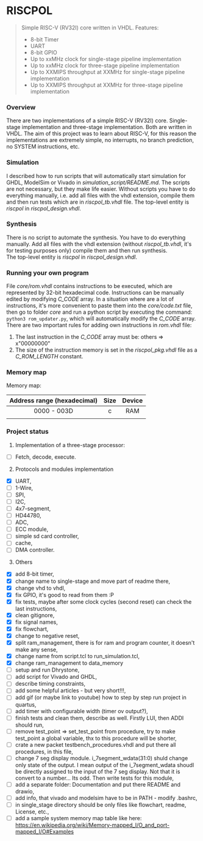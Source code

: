 # RISCPOL
> Simple RISC-V (RV32I) core written in VHDL. Features:
> - 8-bit Timer
> - UART
> - 8-bit GPIO
> - Up to xxMHz clock for single-stage pipeline implementation
> - Up to xxMHz clock for three-stage pipeline implementation
> - Up to XXMIPS throughput at XXMHz for single-stage pipeline implementation
> - Up to XXMIPS throughput at XXMHz for three-stage pipeline implementation

### Overview
There are two implementations of a simple RISC-V (RV32I) core. Single-stage
implementation and three-stage implementation. Both are written in VHDL. The aim
of this project was to learn about RISC-V, for this reason the implementations
are extremely simple, no interrupts, no branch prediction, no SYSTEM
instructions, etc.

### Simulation
I described how to run scripts that will automatically start simulation for
GHDL, ModelSim or Vivado in *simulation_script/README.md*. The scripts are not
necessary, but they make life easier. Without scripts you have to do everything
manually, i.e. add all files with the vhdl extension, compile them and then run
tests which are in *riscpol_tb.vhdl* file. The top-level entity is *riscpol* in
*riscpol_design.vhdl*.

### Synthesis
There is no script to automate the synthesis. You have to do everything
manually. Add all files with the vhdl extension (without *riscpol_tb.vhdl*, it's
for testing purposes only) compile them and then run synthesis. <br/>
The top-level entity is *riscpol* in *riscpol_design.vhdl*.

### Running your own program
File *core/rom.vhdl* contains instructions to be executed, which are represented
by 32-bit hexadecimal code. Instructions can be manually edited by modifying
*C_CODE* array. In a situation where are a lot of instructions, it's more
convenient to paste them into the *core/code.txt* file, then go to folder *core*
and run a python script by executing the command: `python3 rom_updater.py`,
which will automatically modify the *C_CODE* array. <br/>
There are two important rules for adding own instructions in *rom.vhdl* file:
1. The last instruction in the *C_CODE* array must be: others => x"00000000"
2. The size of the instruction memory is set in the *riscpol_pkg.vhdl* file as a
*C_ROM_LENGTH* constant.

### Memory map

Memory map:

|Address range (hexadecimal)|Size|Device|
|:--:|:--:|:--:|
|0000 - 003D|c|RAM|
||||


### Project status
1. Implementation of a three-stage processor:
- [ ] Fetch, decode, execute.
2. Protocols and modules implementation
- [x] UART,
- [ ] 1-Wire,
- [ ] SPI,
- [ ] I2C,
- [ ] 4x7-segment,
- [ ] HD44780,
- [ ] ADC,
- [ ] ECC module,
- [ ] simple sd card controller,
- [ ] cache,
- [ ] DMA controller.
3. Others
- [x] add 8-bit timer,
- [x] change name to single-stage and move part of readme there,
- [x] change vhd to vhdl,
- [x] fix GPIO, it's good to read from them :P
- [x] fix tests, maybe after some clock cycles (second reset) can check the last
instructions,
- [x] clean gitignore,
- [x] fix signal names,
- [x] fix flowchart,
- [x] change to negative reset,
- [x] split ram_management, there is for ram and program counter, it doesn't
      make any sense,
- [x] change name from script.tcl to run_simulation.tcl,
- [x] change ram_management to data_memory
- [ ] setup and run Dhrystone,
- [ ] add script for Vivado and GHDL,
- [ ] describe timing constraints,
- [ ] add some helpful articles - but very short!!!,
- [ ] add gif (or maybe link to youtube) how to step by step run project in
quartus,
- [ ] add timer with configurable width (timer ov output?),
- [ ] finish tests and clean them, describe as well. Firstly LUI, then ADDI
      should run,
- [ ] remove test_point => set_test_point from procedure, try to make test_point
  a global variable, thx to this procedure will be shorter,
- [ ] crate a new packet testbench_procedures.vhdl and put there all procedures,
      in this file,
- [ ] change 7 seg display module. i_7segment_wdata(31:0) shuld change only
      state of the output. I mean output of the i_7segment_wdata shoudl be
      directly assigned to the input of the 7 seg display. Not that it is
      convert to a number... Its odd. Then write tests for this module,
- [ ] add a separate folder: Documentation and put there README and drawio,
- [ ] add info, that vivado and modelsim have to be in PATH - modify .bashrc,
- [ ] in single_stage directory should be only files like flowchart, readme,
      License, etc.,
- [ ] add a sample system memory map table like here:
    https://en.wikipedia.org/wiki/Memory-mapped_I/O_and_port-mapped_I/O#Examples
